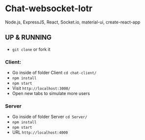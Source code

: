 # Chat-websocket-lotr
Node.js, ExpressJS, React, Socket.io, material-ui, create-react-app

## UP & RUNNING
* `git clone` or fork it
### Client:
* Go inside of folder Client `cd chat-client/`
* `npm install`
* `npm start`
* Visit `http://localhost:3000/`
* Open new tabs to simulate more users

### Server
* Go inside of folder Server `cd Server/`
* `npm install`
* `npm start`
* URL `http://localhost:4000`
